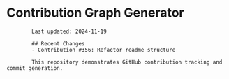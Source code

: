 # Contribution Graph Generator
            
            Last updated: 2024-11-19
            
            ## Recent Changes
            - Contribution #356: Refactor readme structure
            
            This repository demonstrates GitHub contribution tracking and commit generation.
        